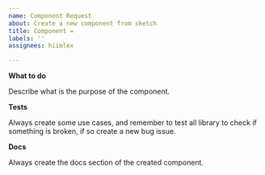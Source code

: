 ```yaml
---
name: Component Request
about: Create a new component from sketch
title: Component =
labels: ''
assignees: hiimlex

---
```


**What to do**

Describe what is the purpose of the component.

**Tests**

Always create some use cases, and remember to test all library to check if something is broken, if so create a new bug issue.

**Docs**

Always create the docs section of the created component.
